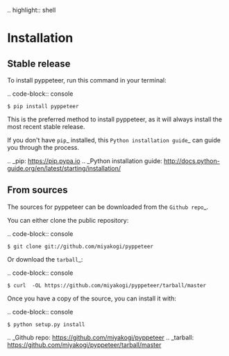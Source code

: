 .. highlight:: shell

Installation
============


Stable release
--------------

To install pyppeteer, run this command in your terminal:

.. code-block:: console

    $ pip install pyppeteer

This is the preferred method to install pyppeteer, as it will always install the most recent stable release. 

If you don't have `pip`_ installed, this `Python installation guide`_ can guide
you through the process.

.. _pip: https://pip.pypa.io
.. _Python installation guide: http://docs.python-guide.org/en/latest/starting/installation/


From sources
------------

The sources for pyppeteer can be downloaded from the `Github repo`_.

You can either clone the public repository:

.. code-block:: console

    $ git clone git://github.com/miyakogi/pyppeteer

Or download the `tarball`_:

.. code-block:: console

    $ curl  -OL https://github.com/miyakogi/pyppeteer/tarball/master

Once you have a copy of the source, you can install it with:

.. code-block:: console

    $ python setup.py install


.. _Github repo: https://github.com/miyakogi/pyppeteer
.. _tarball: https://github.com/miyakogi/pyppeteer/tarball/master
